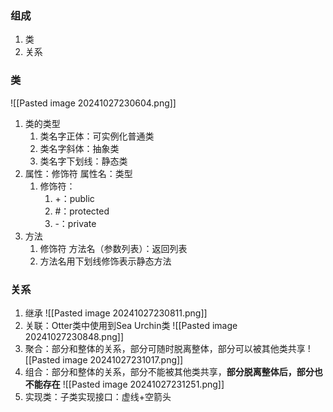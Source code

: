 ### 组成
1. 类
2. 关系

### 类
![[Pasted image 20241027230604.png]]
1. 类的类型
	1. 类名字正体：可实例化普通类
	2. 类名字斜体：抽象类
	3. 类名字下划线：静态类
2. 属性：修饰符 属性名：类型
	1. 修饰符：
		1. +：public
		2. #：protected
		3. -：private
3. 方法
	1. 修饰符 方法名（参数列表）：返回列表
	2. 方法名用下划线修饰表示静态方法


### 关系
1. 继承
![[Pasted image 20241027230811.png]]
2. 关联：Otter类中使用到Sea Urchin类
![[Pasted image 20241027230848.png]]
3. 聚合：部分和整体的关系，部分可随时脱离整体，部分可以被其他类共享
![[Pasted image 20241027231017.png]]
4. 组合：部分和整体的关系，部分不能被其他类共享，__部分脱离整体后，部分也不能存在__
![[Pasted image 20241027231251.png]]
5. 实现类：子类实现接口：虚线+空箭头